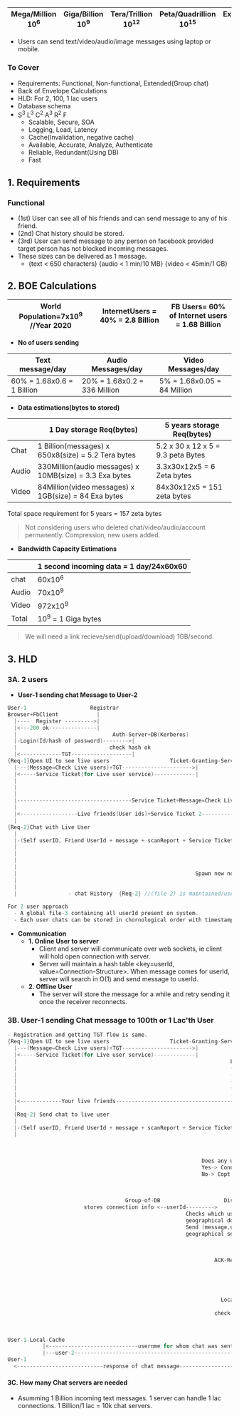 | Mega/Million 10<sup>6</sup> | Giga/Billion 10<sup>9</sup> | Tera/Trillion 10<sup>12</sup> | Peta/Quadrillion 10<sup>15</sup> | Exa/Quintillion 10<sup>18</sup> | Zeta/Sextillion 10<sup>21</sup> |
| --- | --- | --- | --- | --- | --- |

- Users can send text/video/audio/image messages using laptop or mobile.

### To Cover
- Requirements: Functional, Non-functional, Extended(Group chat)
- Back of Envelope Calculations
- HLD: For 2, 100, 1 lac users
- Database schema
- S<sup>3</sup> L<sup>3</sup> C<sup>2</sup> A<sup>3</sup> R<sup>2</sup> F
  - Scalable, Secure, SOA
  - Logging, Load, Latency
  - Cache(Invalidation, negative cache)
  - Available, Accurate, Analyze, Authenticate
  - Reliable, Redundant(Using DB)
  - Fast

## 1. Requirements
### Functional
- (1st) User can see all of his friends and can send message to any of his friend.
- (2nd) Chat history should be stored.  
- (3rd) User can send message to any person on facebook provided target person has not blocked incoming messages.
- These sizes can be delivered as 1 message.
  - {text < 650 characters} {audio < 1 min/10 MB}   {video < 45min/1 GB}

## 2. BOE Calculations

|World Population=7x10<sup>9</sup> //Year 2020|InternetUsers = 40% = 2.8 Billion|FB Users= 60% of Internet users = 1.68 Billion|
|---|---|---|

- **No of users sending**

|Text message/day|Audio Messages/day|Video Messages/day|
|---|---|---|
|60% = 1.68x0.6 = 1 Billion|20% = 1.68x0.2 = 336 Million|5% = 1.68x0.05 = 84 Million|
  
- **Data estimations(bytes to stored)**

| | 1 Day storage Req(bytes) | 5 years storage Req(bytes)
| --- | --- | --- |
| Chat | 1 Billion(messages) x 650x8(size) = 5.2 Tera bytes | 5.2 x 30 x 12 x 5 = 9.3 peta Bytes |
| Audio | 330Million(audio messages) x 10MB(size) = 3.3 Exa bytes | 3.3x30x12x5 = 6 Zeta bytes |
| Video | 84Million(video messages) x 1GB(size) = 84 Exa bytes | 84x30x12x5 = 151 zeta bytes |

Total space requirement for 5 years = 157 zeta bytes
> Not considering users who deleted chat/video/audio/account permanently. Compression, new users added.

- **Bandwidth Capacity Estimations**

| |1 second incoming data = 1 day/24x60x60|
|---|---|
|chat|60x10<sup>6</sup>|
|Audio|70x10<sup>9</sup>|
|Video|972x10<sup>9</sup>|
|Total|10<sup>9</sup> = 1 Giga bytes|
> We will need a link recieve/send(upload/download) 1GB/second.

## 3. HLD
### 3A. 2 users
- **User-1 sending chat Message to User-2**
```c
User-1                    Registrar
Browser+FbClient            |
  |----  Register --------->|
  |<---200 ok---------------|
  |                              Auth-Server+DB(Kerberos)
  |-Login(Id/hash of password)-------->|
  |                             check hash ok
  |<-------------TGT-------------------|                             
{Req-1}Open UI to see live users                   Ticket-Granting-Server
  |---(Message=Check Live users)+TGT---------------------->|
  |<-----Service Ticket(for Live user service)-------------|            Live-User-Checker(service-1)
  |                                                                     Keeps list of live users/zone
  |                                                                     using keepalive messages sent on
  |                                                                     web sockets
  |------------------------------------Service Ticket+Message=Check Live Users---->|
  |                                                                      Check Live friends of User-1--------> DB or file-1(encrypted,compressed)
  |<------------------Live friends(User ids)+Service Ticket 2----------------------|<---------------------------------|
  |                                                                                                         File-1 contains friend list
{Req-2}Chat with Live User  
  |                                                                    Chat-Server
  |-(Self userID, Friend UserId + message + scanReport + Service Ticket-2)-->|                              Queue
  |                                                                          |--userid-1, userid-2, Message-->|
  |                                                                                                           |
  |                                                                               Connector <---------------->|
  |                                                                           Read from queue
  |                                                        Spawn new non-blocking thread to handle 1k connections
  |                                                                             Thread-n    
  |                                                                                  |--send/recv message------>User-2
  |                - chat History  {Req-2} //(file-2) is maintained/userId containing all chats userId done with friends/world.
  
For 2 user approach
  - A global file-3 containing all userId present on system.
  - Each user chats can be stored in chornological order with timestamps in seperate file. 
```
- **Communication**
  - **1. Online User to server**
    - Client and server will communicate over web sockets, ie client will hold open connection with server.
    - Server will maintain a hash table <key=userId, value=Connection-Structure>. When message comes for userId, server will search in O(1) and send message to userId.
  - **2. Offline User**
    - The server will store the message for a while and retry sending it once the receiver reconnects.

### 3B. User-1 sending Chat message to 100th or 1 Lac'th User
```c
- Registration and getting TGT flow is same.
{Req-1}Open UI to see live users                   Ticket-Granting-Server
  |---(Message=Check Live users)+TGT---------------------->|
  |<-----Service Ticket(for Live user service)-------------|            
  |                                                                   Live-User-Checker(service-1)
  |                                                                   - Get list of friends of user-1 from different databases  
  |                                                                   - Send keepalive(about friend's of user-1) to distant servers  
  |                                                                   - Distant servers responsded
  |                                                                   - Maintain hashMap <user, associated-server>
  |                                                                   - Send message over web sockets.
  |<-------------Your live friends----------------------------------------------|
  |
  {Req-2} Send chat to live user
  |                                                                    Chat-Server
  |-(Self userID, Friend UserId + message + scanReport + Service Ticket-2)-->|                        Queue-Datacenter-1
  |                                                                          |--userid-1, userid-2, Message-->|
                                                                                                              |
                                                                        Local-Checker<---------------Read Queue
                                                                             |
                                                             Does any user falls in List served locally?
                                                             Yes-> Connect to user on web sockets
                                                             No-> Copt message to global queue
                                                                             |                         Global-Send-Queue
                                                                             |-copy message to global Queue->|
                                                                                                             |
                                     Group-of-DB                    Distributor<-------------------------Read Queue
                        stores connection info <--userId--------->      |             
                                                        Checks which user belongs to which
                                                        geographical domain?
                                                        Send (message,username) to that particular
                                                        geographical server.
                                                                        |                         Geographical-server
                                                                        |-------username,message---------->|
                                                                                                           |--------deliver to user2-->|
                                                                 ACK-Receiver                              |
                                                                        |<---------message delivered-------|
                                                                        |
                                                                        |                       Global-ACK-Queue
                                                                        |----Add ACK to queue---------->|
                                                                                                        |------>ACK-distributor
                                                                   Local-ACK-Reciever                                 |
                                                                        |<------(username, ACK)-----------------------|
                                                                 check friends of username
                                                                        |
                                                                        |--username--------------->Shared-DB(Based on username)
                                                                        |<---friends of username-------------|
User-1-Local-Cache                                                                        
           |<----------------------------usernme for whom chat was sent-|
           |---user-2-------------------------------------------------->|
User-1
  <---------------------------response of chat message------------------|
```
#### 3C. How many Chat servers are needed
- Asumming 1 Billion incoming text messages. 1 server can handle 1 lac connections. 1 Billion/1 lac = 10k chat servers.

